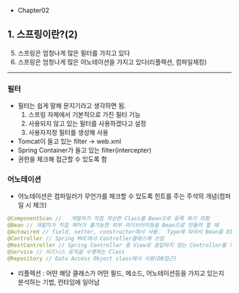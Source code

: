 -   Chapter02

## 1. 스프링이란?(2)

5. 스프링은 엄청나게 많은 필터를 가지고 있다
6. 스프링은 엄청나게 많은 어노테이션을 가지고 있다(리플렉션, 컴파일체킹)

---

### 필터

-   필터는 쉽게 말해 문지기라고 생각하면 됨.
    1.  스프링 자체에서 기본적으로 가진 필터 기능
    2.  사용되지 않고 있는 필터를 사용하겠다고 설정
    3.  사용자지정 필터를 생성해 사용
-   Tomcat이 들고 있는 filter -> web.xml
-   Spring Container가 들고 있는 filter(intercepter)
-   권한을 체크해 접근할 수 있도록 함

### 어노테이션

-   어노테이션은 컴파일러가 무언가를 체크할 수 있도록 힌트를 주는 주석의 개념(컴파일 시 체크)

```java
@ComponentScan //   개발자가 직접 작성한 Class를 Bean으로 등록 하기 위함
@Bean // 개발자가 직접 제어가 불가능한 외부 라이브러리등을 Bean으로 만들려 할 때
@Autowired // field, setter, constructor에서 사용.  Type에 따라서 Bean을 DI 해준다
@Controller // Spring MVC에서 Controller클래스에 쓰임
@RestController // Spring Controller 중 View로 응답하지 않는 Controller를 의미(JSON반환)
@Service // 비즈니스 로직을 수행하는 Class
@Repository // Data Access Object class에서 사용(DB접근)

```

-   리플렉션 : 어떤 해당 클래스가 어떤 필드, 메소드, 어노테이션등을 가지고 있는지 분석하는 기법, 런타임에 일어남
